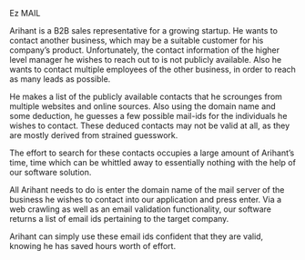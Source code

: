 Ez MAIL

Arihant is a B2B sales representative for a growing startup. He wants to contact another business, which may be a suitable customer for his company’s product. Unfortunately, the contact information of the higher level manager he wishes to reach out to is not publicly available. Also he wants to contact multiple employees of the other business, in order to reach as many leads as possible. 

He makes a list of the publicly available contacts that he scrounges from multiple websites and online sources. Also using the domain name and some deduction, he guesses a few possible mail-ids for the individuals he wishes to contact. These deduced contacts may not be valid at all, as they are mostly derived from strained guesswork. 

The effort to search for these contacts occupies a large amount of Arihant’s time, time which can be whittled away to essentially nothing with the help of our software solution.

All Arihant needs to do is enter the domain name of the mail server of the business he wishes to contact into our application and press enter. Via a web crawling as well as an email validation functionality, our software returns a list of email ids pertaining to the target company.

Arihant can simply use these email ids confident that they are valid, knowing he has saved hours worth of effort.
